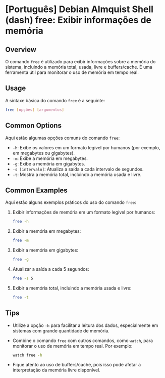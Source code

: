 # [Português] Debian Almquist Shell (dash) free: Exibir informações de memória

## Overview
O comando `free` é utilizado para exibir informações sobre a memória do sistema, incluindo a memória total, usada, livre e buffers/cache. É uma ferramenta útil para monitorar o uso de memória em tempo real.

## Usage
A sintaxe básica do comando `free` é a seguinte:

```bash
free [opções] [argumentos]
```

## Common Options
Aqui estão algumas opções comuns do comando `free`:

- `-h`: Exibe os valores em um formato legível por humanos (por exemplo, em megabytes ou gigabytes).
- `-m`: Exibe a memória em megabytes.
- `-g`: Exibe a memória em gigabytes.
- `-s [intervalo]`: Atualiza a saída a cada intervalo de segundos.
- `-t`: Mostra a memória total, incluindo a memória usada e livre.

## Common Examples
Aqui estão alguns exemplos práticos do uso do comando `free`:

1. Exibir informações de memória em um formato legível por humanos:

    ```bash
    free -h
    ```

2. Exibir a memória em megabytes:

    ```bash
    free -m
    ```

3. Exibir a memória em gigabytes:

    ```bash
    free -g
    ```

4. Atualizar a saída a cada 5 segundos:

    ```bash
    free -s 5
    ```

5. Exibir a memória total, incluindo a memória usada e livre:

    ```bash
    free -t
    ```

## Tips
- Utilize a opção `-h` para facilitar a leitura dos dados, especialmente em sistemas com grande quantidade de memória.
- Combine o comando `free` com outros comandos, como `watch`, para monitorar o uso de memória em tempo real. Por exemplo:

    ```bash
    watch free -h
    ```

- Fique atento ao uso de buffers/cache, pois isso pode afetar a interpretação da memória livre disponível.